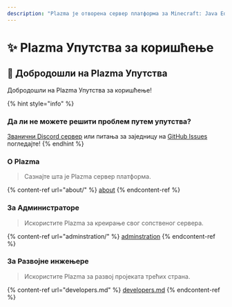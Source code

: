 ```yaml
---
description: "Plazma је отворена сервер платформа за Minecraft: Java Edition која користи експерименталну оптимизацију на основу папира и персонализоване функције играња из различитих игара."
---
```


# ✨ Plazma Упутства за коришћење

## 👋 Добродошли на Plazma Упутства

Добродошли на Plazma Упутства за коришћење!

{% hint style="info" %}

### Да ли не можете решити проблем путем упутства?

[Званични Discord сервер](https://discord.gg/MmfC52K8A8) или питања за заједницу на [GitHub Issues](https://github.com/PlazmaMC/PlazmaBukkit/issues) погледајте!
{% endhint %}

### О Plazma

> Сазнајте шта је Plazma сервер платформа.

{% content-ref url="about/" %}
[about](about/)
{% endcontent-ref %}

### За Администраторе

> Искористите Plazma за креирање свог сопственог сервера.

{% content-ref url="adminstration/" %}
[adminstration](adminstration/)
{% endcontent-ref %}

### За Развојне инжењере

> Искористите Plazma за развој пројеката трећих страна.

{% content-ref url="developers.md" %}
[developers.md](developers.md)
{% endcontent-ref %}
